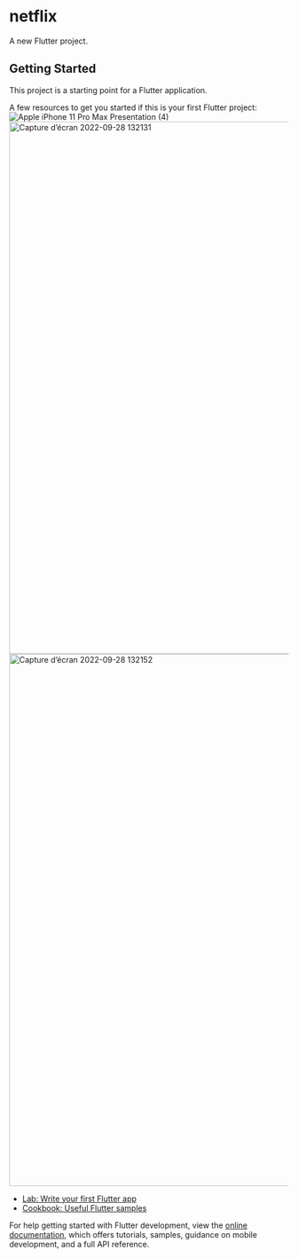 # netflix

A new Flutter project.

## Getting Started

This project is a starting point for a Flutter application.

A few resources to get you started if this is your first Flutter project:
![Apple iPhone 11 Pro Max Presentation (4)](https://user-images.githubusercontent.com/106885435/192841704-e47d473f-1292-43a7-8fae-0882820a7714.png)
<img width="960" alt="Capture d’écran 2022-09-28 132131" src="https://user-images.githubusercontent.com/106885435/192841986-29ab542b-4828-4f71-82cf-02aebd67f593.png">
<img width="960" alt="Capture d’écran 2022-09-28 132152" src="https://user-images.githubusercontent.com/106885435/192841998-0aeb4ca6-2849-43d9-98b4-5f3d52baff68.png">

- [Lab: Write your first Flutter app](https://docs.flutter.dev/get-started/codelab)
- [Cookbook: Useful Flutter samples](https://docs.flutter.dev/cookbook)

For help getting started with Flutter development, view the
[online documentation](https://docs.flutter.dev/), which offers tutorials,
samples, guidance on mobile development, and a full API reference.
